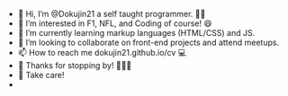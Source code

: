 - 👋 Hi, I’m @Dokujin21 a self taught programmer. 🧑‍💻
- 👀 I’m interested in F1, NFL, and Coding of course! 😄
- 🌱 I’m currently learning markup languages (HTML/CSS) and JS.
- 💞️ I’m looking to collaborate on front-end projects and attend meetups.
- 📫 How to reach me dokujin21.github.io/cv 💻
- 🤝 Thanks for stopping by! 🎉🥳🎊
- 👋 Take care! 
- 

<!---
Dokujin21/Dokujin21 is a ✨ special ✨ repository because its `README.md` (this file) appears on your GitHub profile.
You can click the Preview link to take a look at your changes.
--->
